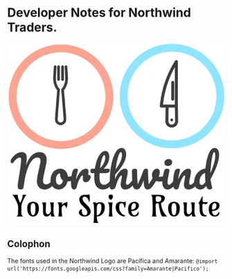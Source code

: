 # Developer Notes for **Northwind Traders**.

![Northwind Logo](images/NorthwindLogoLarge.png)

## Colophon

The fonts used in the Northwind Logo are Pacifica and Amarante: `@import url('https://fonts.googleapis.com/css?family=Amarante|Pacifico');`


